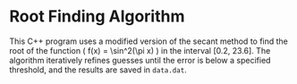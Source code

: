 # Root Finding Algorithm

This C++ program uses a modified version of the secant method to find the root of the function \( f(x) = \sin^2(\pi x) \) in the interval [0.2, 23.6]. The algorithm iteratively refines guesses until the error is below a specified threshold, and the results are saved in `data.dat`.
